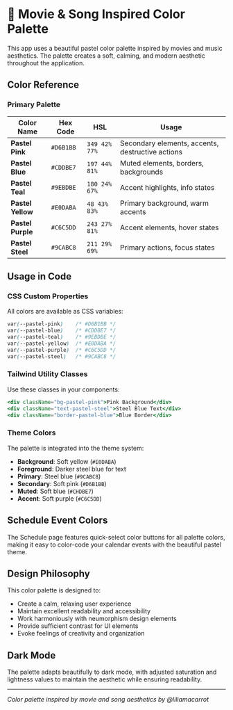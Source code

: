 # 🎨 Movie & Song Inspired Color Palette

This app uses a beautiful pastel color palette inspired by movies and music aesthetics. The palette creates a soft, calming, and modern aesthetic throughout the application.

## Color Reference

### Primary Palette

| Color Name | Hex Code | HSL | Usage |
|------------|----------|-----|-------|
| **Pastel Pink** | `#D6B1BB` | `349 42% 77%` | Secondary elements, accents, destructive actions |
| **Pastel Blue** | `#CDDBE7` | `197 44% 81%` | Muted elements, borders, backgrounds |
| **Pastel Teal** | `#9EBDBE` | `180 24% 67%` | Accent highlights, info states |
| **Pastel Yellow** | `#E0DABA` | `48 43% 83%` | Primary background, warm accents |
| **Pastel Purple** | `#C6C5DD` | `243 27% 81%` | Accent elements, hover states |
| **Pastel Steel** | `#9CABC8` | `211 29% 69%` | Primary actions, focus states |

## Usage in Code

### CSS Custom Properties

All colors are available as CSS variables:

```css
var(--pastel-pink)    /* #D6B1BB */
var(--pastel-blue)    /* #CDDBE7 */
var(--pastel-teal)    /* #9EBDBE */
var(--pastel-yellow)  /* #E0DABA */
var(--pastel-purple)  /* #C6C5DD */
var(--pastel-steel)   /* #9CABC8 */
```

### Tailwind Utility Classes

Use these classes in your components:

```jsx
<div className="bg-pastel-pink">Pink Background</div>
<div className="text-pastel-steel">Steel Blue Text</div>
<div className="border-pastel-blue">Blue Border</div>
```

### Theme Colors

The palette is integrated into the theme system:

- **Background**: Soft yellow (`#E0DABA`)
- **Foreground**: Darker steel blue for text
- **Primary**: Steel blue (`#9CABC8`)
- **Secondary**: Soft pink (`#D6B1BB`)
- **Muted**: Soft blue (`#CHDBE7`)
- **Accent**: Soft purple (`#C6C5DD`)

## Schedule Event Colors

The Schedule page features quick-select color buttons for all palette colors, making it easy to color-code your calendar events with the beautiful pastel theme.

## Design Philosophy

This color palette is designed to:
- Create a calm, relaxing user experience
- Maintain excellent readability and accessibility
- Work harmoniously with neumorphism design elements
- Provide sufficient contrast for UI elements
- Evoke feelings of creativity and organization

## Dark Mode

The palette adapts beautifully to dark mode, with adjusted saturation and lightness values to maintain the aesthetic while ensuring readability.

---

*Color palette inspired by movie and song aesthetics by @liliamacarrot*
